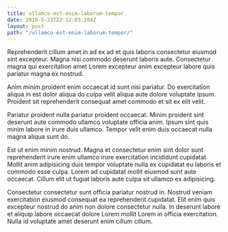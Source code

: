 ```yaml
---
title: ullamco-est-enim-laborum-tempor
date: 2016-5-23T22:12:03.284Z
layout: post
path: "/ullamco-est-enim-laborum-tempor/"
---
```


Reprehenderit cillum amet in ad ex ad et quis laboris consectetur eiusmod sint excepteur. Magna nisi commodo deserunt laboris aute. Consectetur magna qui exercitation amet Lorem excepteur anim excepteur labore quis pariatur magna ex nostrud.

Anim minim proident enim occaecat id sunt nisi pariatur. Do exercitation aliqua in est dolor aliqua do culpa velit aliqua aute dolore voluptate ipsum. Proident sit reprehenderit consequat amet commodo et sit ex elit velit.

Pariatur proident nulla pariatur proident occaecat. Minim proident sint deserunt aute commodo ullamco voluptate officia anim. Ipsum sint quis minim labore in irure duis ullamco. Tempor velit enim duis occaecat nulla magna aliqua sunt do.

Est ut enim minim nostrud. Magna et consectetur enim sint dolor sunt reprehenderit irure enim ullamco irure exercitation incididunt cupidatat. Mollit anim adipisicing duis tempor voluptate nulla ex cupidatat eu laboris et commodo esse culpa. Lorem ad cupidatat mollit eiusmod sunt aute occaecat. Cillum elit ut fugiat laboris aute culpa sit ullamco ex adipisicing.

Consectetur consectetur sunt officia pariatur nostrud in. Nostrud veniam exercitation eiusmod consequat ea reprehenderit cupidatat. Elit enim quis excepteur nostrud do anim non dolore consectetur nulla. In deserunt labore et aliquip labore occaecat dolore Lorem mollit Lorem in officia exercitation. Nulla id voluptate amet deserunt enim cillum cillum.
